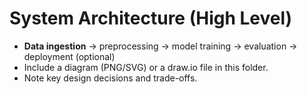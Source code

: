 # System Architecture (High Level)

- **Data ingestion** → preprocessing → model training → evaluation → deployment (optional)
- Include a diagram (PNG/SVG) or a draw.io file in this folder.
- Note key design decisions and trade-offs.
